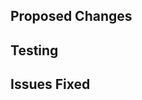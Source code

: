 ## Proposed Changes

## Testing
<!--- Please describe how you tested your changes. -->

## Issues Fixed
